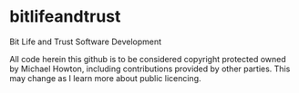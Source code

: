 # bitlifeandtrust
Bit Life and Trust Software Development

All code herein this github is to be considered copyright protected owned by Michael Howton, including contributions provided by other parties. This may change as I learn more about public licencing. 
